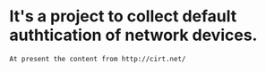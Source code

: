   It's a project to collect default authtication of network devices.
  ==================================================================
  
  `At present the content from http://cirt.net/`
  
  
